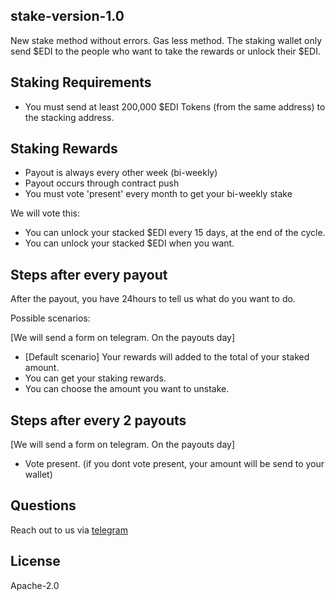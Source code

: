 ## stake-version-1.0
New stake method without errors.
Gas less method. The staking wallet only send $EDI to the people who want to take the rewards or unlock their $EDI.

## Staking Requirements

- You must send at least 200,000 \$EDI Tokens (from the same address) to the stacking address.

## Staking Rewards

- Payout is always every other week (bi-weekly)
- Payout occurs through contract push
- You must vote 'present' every month to get your bi-weekly stake

We will vote this: 
- You can unlock your stacked $EDI every 15 days, at the end of the cycle.
- You can unlock your stacked $EDI when you want.

## Steps after every payout
After the payout, you have 24hours to tell us what do you want to do. 

Possible scenarios: 

[We will send a form on telegram. On the payouts day]

- [Default scenario] Your rewards will added to the total of your staked amount.
- You can get your staking rewards.
- You can choose the amount you want to unstake.

## Steps after every 2 payouts

[We will send a form on telegram. On the payouts day]

- Vote present. (if you dont vote present, your amount will be send to your wallet)


## Questions

Reach out to us via [telegram](https://t.me/freighttrust)


## License

Apache-2.0

